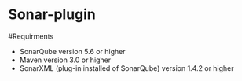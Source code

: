 # Sonar-plugin

#Requirments
- SonarQube version 5.6 or higher
- Maven version 3.0 or higher
- SonarXML (plug-in installed of SonarQube) version 1.4.2 or higher 
